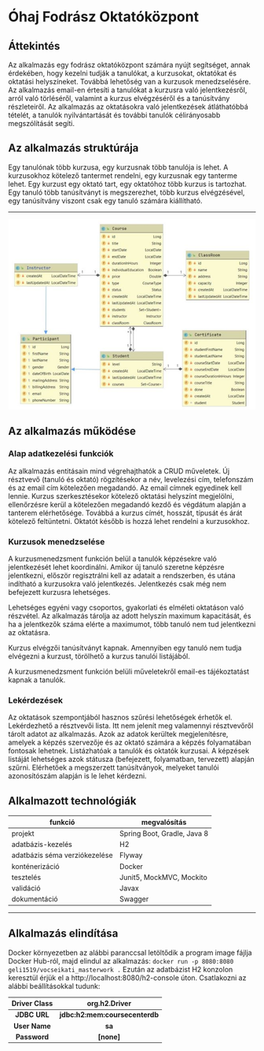 # Óhaj Fodrász Oktatóközpont

## Áttekintés

Az alkalmazás egy fodrász oktatóközpont számára nyújt segítséget, annak érdekében, hogy kezelni tudják a tanulókat, a kurzusokat, oktatókat és oktatási helyszíneket. Továbbá lehetőség van a kurzusok menedzselésére. Az alkalmazás email-en értesíti a tanulókat a kurzusra való jelentkezésről, arról való törléséről, valamint a kurzus elvégzéséről és a tanúsítvány részleteiről. Az alkalmazás az oktatásokra való jelentkezések átláthatóbbá tételét, a tanulók nyilvántartását és további tanulók célirányosabb megszólítását segíti.

## Az alkalmazás struktúrája

Egy tanulónak több kurzusa, egy kurzusnak több tanulója is lehet. A kurzusokhoz kötelező tantermet rendelni, egy kurzusnak egy tanterme lehet. Egy kurzust egy oktató tart, egy oktatóhoz több kurzus is tartozhat. Egy tanuló több tanúsítványt is megszerezhet, több kurzus elvégzésével, egy tanúsítvány viszont csak egy tanuló számára kiállítható.
___
![entitiesrelationships.jpg](entitiesrelationships.jpg)

## Az alkalmazás működése

### Alap adatkezelési funkciók

Az alkalmazás entitásain mind végrehajthatók a CRUD műveletek. Új résztvevő (tanuló és oktató) rögzítésekor a név, levelezési cím, telefonszám és az email cím kötelezően megadandó. Az email címnek egyedinek kell lennie. Kurzus szerkesztésekor kötelező oktatási helyszínt megjelölni, ellenőrzésre kerül a kötelezően megadandó kezdő és végdátum alapján a tanterem elérhetősége. Továbbá a kurzus címét, hosszát, típusát és árát kötelező feltüntetni. Oktatót később is hozzá lehet rendelni a kurzusokhoz. 

### Kurzusok menedzselése

A kurzusmenedzsment funkción belül a tanulók képzésekre való jelentkezését lehet koordinálni. Amikor új tanuló szeretne képzésre jelentkezni, először regisztrálni kell az adatait a rendszerben, és utána indítható a kurzusokra való jelentkezés. Jelentkezés csak még nem befejezett kurzusra lehetséges.

Lehetséges egyéni vagy csoportos, gyakorlati és elméleti oktatáson való részvétel. Az alkalmazás tárolja az adott helyszín maximum kapacitását, és ha a jelentkezők száma elérte a maximumot, több tanuló nem tud jelentkezni az oktatásra. 

Kurzus elvégzői tanúsítványt kapnak. Amennyiben egy tanuló nem tudja elvégezni a kurzust, törölhető a kurzus tanulói listájából.

A kurzusmenedzsment funkción belüli műveletekről email-es tájékoztatást kapnak a tanulók.

### Lekérdezések

Az oktatások szempontjából hasznos szűrési lehetőségek érhetők el. Lekérdezhető a résztvevői lista. Itt nem jelenít meg valamennyi résztvevőről tárolt adatot az alkalmazás. Azok az adatok kerültek megjelenítésre, amelyek a képzés szervezője és az oktató számára a képzés folyamatában fontosak lehetnek. Listázhatóak a tanulók és oktatók kurzusai. A képzések listáját lehetséges azok státusza (befejezett, folyamatban, tervezett) alapján szűrni. Elérhetőek a megszerzett tanúsítványok, melyeket tanulói azonosítószám alapján is le lehet kérdezni.

## Alkalmazott technológiák

| funkció | megvalósítás |
| ------ | ------ |
| projekt | Spring Boot, Gradle, Java 8 |
| adatbázis-kezelés | H2 |
| adatbázis séma verziókezelése  | Flyway |
| konténerizáció | Docker |
| tesztelés | Junit5, MockMVC, Mockito |
|validáció| Javax|
| dokumentáció | Swagger

___

## Alkalmazás elindítása

Docker környezetben az alábbi paranccsal letöltődik a program image fájlja Docker Hub-ról, majd elindul az alkalmazás:
`docker run -p 8080:8080 geli1519/vocseikati_masterwork .`
Ezután az adatbázist H2 konzolon keresztül érjük el a http://localhost:8080/h2-console úton. Csatlakozni az alábbi
beállításokkal tudunk:

| Driver Class | org.h2.Driver |
| :---: | :---: |
| __JDBC URL__ | __jdbc:h2:mem:coursecenterdb__ |
| __User Name__ | __sa__ |
| __Password__ | __[none]__

